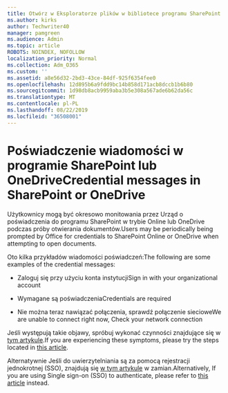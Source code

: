 ```yaml
---
title: Otwórz w Eksploratorze plików w bibliotece programu SharePoint
ms.author: kirks
author: Techwriter40
manager: pamgreen
ms.audience: Admin
ms.topic: article
ROBOTS: NOINDEX, NOFOLLOW
localization_priority: Normal
ms.collection: Adm_O365
ms.custom: ''
ms.assetid: a8e56d32-2bd3-43ce-84df-925f6354fee0
ms.openlocfilehash: 12d895b6a9fdd9bc14b858d171acb8dccb1b6b80
ms.sourcegitcommit: 1d98db8acb9959aba3b5e308a567ade6b62da56c
ms.translationtype: MT
ms.contentlocale: pl-PL
ms.lasthandoff: 08/22/2019
ms.locfileid: "36508001"
---
```

# <a name="credential-messages-in-sharepoint-or-onedrive"></a><span data-ttu-id="5693f-102">Poświadczenie wiadomości w programie SharePoint lub OneDrive</span><span class="sxs-lookup"><span data-stu-id="5693f-102">Credential messages in SharePoint or OneDrive</span></span>

<span data-ttu-id="5693f-103">Użytkownicy mogą być okresowo monitowania przez Urząd o poświadczenia do programu SharePoint w trybie Online lub OneDrive podczas próby otwierania dokumentów.</span><span class="sxs-lookup"><span data-stu-id="5693f-103">Users may be periodically being prompted by Office for credentials to SharePoint Online or OneDrive when attempting to open documents.</span></span>

<span data-ttu-id="5693f-104">Oto kilka przykładów wiadomości poświadczeń:</span><span class="sxs-lookup"><span data-stu-id="5693f-104">The following are some examples of the credential messages:</span></span>

- <span data-ttu-id="5693f-105">Zaloguj się przy użyciu konta instytucji</span><span class="sxs-lookup"><span data-stu-id="5693f-105">Sign in with your organizational account</span></span>

- <span data-ttu-id="5693f-106">Wymagane są poświadczenia</span><span class="sxs-lookup"><span data-stu-id="5693f-106">Credentials are required</span></span>

- <span data-ttu-id="5693f-107">Nie można teraz nawiązać połączenia, sprawdź połączenie sieciowe</span><span class="sxs-lookup"><span data-stu-id="5693f-107">We are unable to connect right now, Check your network connection</span></span>

<span data-ttu-id="5693f-108">Jeśli występują takie objawy, spróbuj wykonać czynności znajdujące się w [tym artykule](https://support.microsoft.com/help/2913639/office-applications-periodically-prompt-for-credentials-to-sharepoint).</span><span class="sxs-lookup"><span data-stu-id="5693f-108">If you are experiencing these symptoms, please try the steps located in [this article](https://support.microsoft.com/help/2913639/office-applications-periodically-prompt-for-credentials-to-sharepoint).</span></span>

<span data-ttu-id="5693f-109">Alternatywnie Jeśli do uwierzytelniania są za pomocą rejestracji jednokrotnej (SSO), znajdują się [w tym artykule](https://support.microsoft.com/help/4025962/cant-sign-in-after-update-to-office-2016-build-16-0-7967-on-windows-10) w zamian.</span><span class="sxs-lookup"><span data-stu-id="5693f-109">Alternatively, If you are using Single sign-on (SSO) to authenticate, please refer to [this article](https://support.microsoft.com/help/4025962/cant-sign-in-after-update-to-office-2016-build-16-0-7967-on-windows-10) instead.</span></span>

